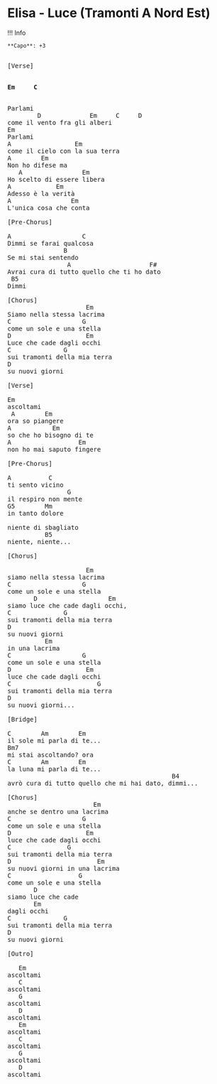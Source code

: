 # Elisa - Luce (Tramonti A Nord Est)

!!! Info

    **Capo**: +3

<pre>

[Verse]

<b>
Em     C
</b>

Parlami
        D             Em     C     D
come il vento fra gli alberi
Em
Parlami
A                 Em
come il cielo con la sua terra
A        Em
Non ho difese ma
   A                Em
Ho scelto di essere libera
A            Em
Adesso è la verità
A                Em
L'unica cosa che conta

[Pre-Chorus]

A                   C
Dimmi se farai qualcosa
               B
Se mi stai sentendo
                A                     F#
Avrai cura di tutto quello che ti ho dato
 B5
Dimmi

[Chorus]
                     Em
Siamo nella stessa lacrima
C                   G
come un sole e una stella
D                    Em
Luce che cade dagli occhi
C              G
sui tramonti della mia terra
D
su nuovi giorni

[Verse]

Em
ascoltami
 A        Em
ora so piangere
A           Em
so che ho bisogno di te
A                  Em
non ho mai saputo fingere

[Pre-Chorus]

A          C
ti sento vicino
                G
il respiro non mente
G5        Mm
in tanto dolore

niente di sbagliato
          B5
niente, niente...

[Chorus]

                     Em
siamo nella stessa lacrima
C                   G
come un sole e una stella
       D                   Em
siamo luce che cade dagli occhi,
C              G
sui tramonti della mia terra
D
su nuovi giorni
          Em
in una lacrima
C                   G
come un sole e una stella
D                    Em
luce che cade dagli occhi
C                       G
sui tramonti della mia terra
D
su nuovi giorni...

[Bridge]

C        Am        Em
il sole mi parla di te...
Bm7
mi stai ascoltando? ora
C        Am        Em
la luna mi parla di te...
                                            B4
avrò cura di tutto quello che mi hai dato, dimmi...

[Chorus]
                       Em
anche se dentro una lacrima
C                   G
come un sole e una stella
D                    Em
luce che cade dagli occhi
C               G
sui tramonti della mia terra
D                       Em
su nuovi giorni in una lacrima
C                  G
come un sole e una stella
       D
siamo luce che cade
       Em
dagli occhi
C              G
sui tramonti della mia terra
D
su nuovi giorni

[Outro]

   Em
ascoltami
   C
ascoltami
   G
ascoltami
   D
ascoltami
   Em
ascoltami
   C
ascoltami
   G
ascoltami
   D
ascoltami

</pre>
